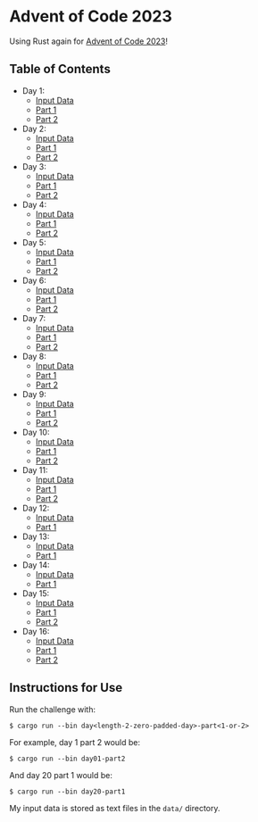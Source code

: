 # Advent of Code 2023

Using Rust again for [Advent of Code 2023](https://adventofcode.com/2023)!

## Table of Contents
<!-- GENERATED BEGIN -->
- Day 1:
  - [Input Data](/data/01.txt)
  - [Part 1](/src/bin/day01-part1.rs)
  - [Part 2](/src/bin/day01-part2.rs)
- Day 2:
  - [Input Data](/data/02.txt)
  - [Part 1](/src/bin/day02-part1.rs)
  - [Part 2](/src/bin/day02-part2.rs)
- Day 3:
  - [Input Data](/data/03.txt)
  - [Part 1](/src/bin/day03-part1.rs)
  - [Part 2](/src/bin/day03-part2.rs)
- Day 4:
  - [Input Data](/data/04.txt)
  - [Part 1](/src/bin/day04-part1.rs)
  - [Part 2](/src/bin/day04-part2.rs)
- Day 5:
  - [Input Data](/data/05.txt)
  - [Part 1](/src/bin/day05-part1.rs)
  - [Part 2](/src/bin/day05-part2.rs)
- Day 6:
  - [Input Data](/data/06.txt)
  - [Part 1](/src/bin/day06-part1.rs)
  - [Part 2](/src/bin/day06-part2.rs)
- Day 7:
  - [Input Data](/data/07.txt)
  - [Part 1](/src/bin/day07-part1.rs)
  - [Part 2](/src/bin/day07-part2.rs)
- Day 8:
  - [Input Data](/data/08.txt)
  - [Part 1](/src/bin/day08-part1.rs)
  - [Part 2](/src/bin/day08-part2.rs)
- Day 9:
  - [Input Data](/data/09.txt)
  - [Part 1](/src/bin/day09-part1.rs)
  - [Part 2](/src/bin/day09-part2.rs)
- Day 10:
  - [Input Data](/data/10.txt)
  - [Part 1](/src/bin/day10-part1.rs)
  - [Part 2](/src/bin/day10-part2.rs)
- Day 11:
  - [Input Data](/data/11.txt)
  - [Part 1](/src/bin/day11-part1.rs)
  - [Part 2](/src/bin/day11-part2.rs)
- Day 12:
  - [Input Data](/data/12.txt)
  - [Part 1](/src/bin/day12-part1.rs)
- Day 13:
  - [Input Data](/data/13.txt)
  - [Part 1](/src/bin/day13-part1.rs)
- Day 14:
  - [Input Data](/data/14.txt)
  - [Part 1](/src/bin/day14-part1.rs)
- Day 15:
  - [Input Data](/data/15.txt)
  - [Part 1](/src/bin/day15-part1.rs)
  - [Part 2](/src/bin/day15-part2.rs)
- Day 16:
  - [Input Data](/data/16.txt)
  - [Part 1](/src/bin/day16-part1.rs)
  - [Part 2](/src/bin/day16-part2.rs)
<!-- GENERATED END -->


## Instructions for Use

Run the challenge with:

```
$ cargo run --bin day<length-2-zero-padded-day>-part<1-or-2>
```

For example, day 1 part 2 would be:

```
$ cargo run --bin day01-part2
```

And day 20 part 1 would be:

```
$ cargo run --bin day20-part1
```

My input data is stored as text files in the `data/` directory.
